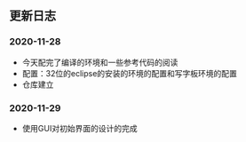 ## 更新日志
### 2020-11-28
* 今天配完了编译的环境和一些参考代码的阅读
* 配置：32位的eclipse的安装的环境的配置和写字板环境的配置
* 仓库建立

### 2020-11-29
* 使用GUI对初始界面的设计的完成